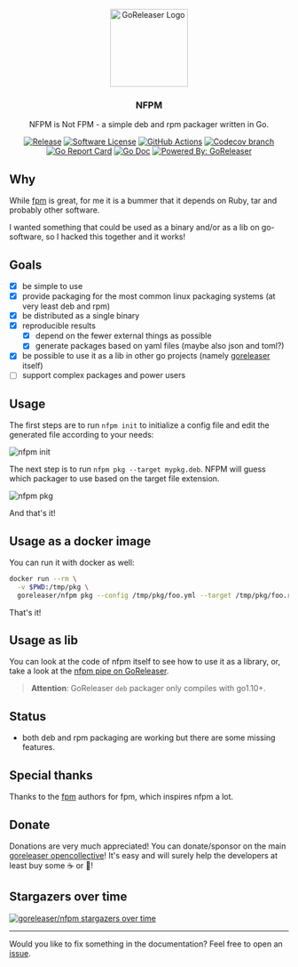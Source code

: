 <p align="center">
  <img alt="GoReleaser Logo" src="https://avatars2.githubusercontent.com/u/24697112?v=3&s=200" height="140" />
  <h3 align="center">NFPM</h3>
  <p align="center">NFPM is Not FPM - a simple deb and rpm packager written in Go.</p>
  <p align="center">
    <a href="https://github.com/goreleaser/nfpm/releases/latest"><img alt="Release" src="https://img.shields.io/github/release/goreleaser/nfpm.svg?style=for-the-badge"></a>
    <a href="/LICENSE.md"><img alt="Software License" src="https://img.shields.io/badge/license-MIT-brightgreen.svg?style=for-the-badge"></a>
    <a href="https://github.com/goreleaser/goreleaser/actions?workflow=build"><img alt="GitHub Actions" src="https://img.shields.io/github/workflow/status/goreleaser/goreleaser/build?style=for-the-badge"></a>
    <a href="https://codecov.io/gh/goreleaser/nfpm"><img alt="Codecov branch" src="https://img.shields.io/codecov/c/github/goreleaser/nfpm/master.svg?style=for-the-badge"></a>
    <a href="https://goreportcard.com/report/github.com/goreleaser/nfpm"><img alt="Go Report Card" src="https://goreportcard.com/badge/github.com/goreleaser/nfpm?style=for-the-badge"></a>
    <a href="http://godoc.org/github.com/goreleaser/nfpm"><img alt="Go Doc" src="https://img.shields.io/badge/godoc-reference-blue.svg?style=for-the-badge"></a>
    <a href="https://github.com/goreleaser"><img alt="Powered By: GoReleaser" src="https://img.shields.io/badge/powered%20by-goreleaser-green.svg?style=for-the-badge"></a>
  </p>
</p>

## Why

While [fpm][] is great, for me it is a bummer that it depends on Ruby, tar
and probably other software.

I wanted something that could be used as a binary and/or as a lib on go-software,
so I hacked this together and it works!

## Goals

* [x] be simple to use
* [x] provide packaging for the most common linux packaging systems (at very least deb and rpm)
* [x] be distributed as a single binary
* [x] reproducible results
  * [x] depend on the fewer external things as possible
  * [x] generate packages based on yaml files (maybe also json and toml?)
* [x] be possible to use it as a lib in other go projects (namely [goreleaser][] itself)
* [ ] support complex packages and power users

## Usage

The first steps are to run `nfpm init` to initialize a config file and edit
the generated file according to your needs:

![nfpm init](https://user-images.githubusercontent.com/245435/36346101-f81cdcec-141e-11e8-8afc-a5eb93b7d510.png)

The next step is to run `nfpm pkg --target mypkg.deb`.
NFPM will guess which packager to use based on the target file extension.

![nfpm pkg](https://user-images.githubusercontent.com/245435/36346100-eaaf24c0-141e-11e8-8345-100f4d3ed02d.png)

And that's it!

## Usage as a docker image

You can run it with docker as well:

```sh
docker run --rm \
  -v $PWD:/tmp/pkg \
  goreleaser/nfpm pkg --config /tmp/pkg/foo.yml --target /tmp/pkg/foo.rpm
```

That's it!

## Usage as lib

You can look at the code of nfpm itself to see how to use it as a library, or, take
a look at the [nfpm pipe on GoReleaser](https://github.com/goreleaser/goreleaser/blob/master/internal/pipe/nfpm/nfpm.go).

> **Attention**: GoReleaser `deb` packager only compiles with go1.10+.

## Status

* both deb and rpm packaging are working but there are some missing features.

## Special thanks

Thanks to the [fpm][] authors for fpm, which inspires nfpm a lot.

## Donate

Donations are very much appreciated! You can donate/sponsor on the main
[goreleaser opencollective](https://opencollective.com/goreleaser)! It's
easy and will surely help the developers at least buy some ☕️ or 🍺!

## Stargazers over time

[![goreleaser/nfpm stargazers over time](https://starcharts.herokuapp.com/goreleaser/nfpm.svg)](https://starcharts.herokuapp.com/goreleaser/nfpm)

---

Would you like to fix something in the documentation? Feel free to open an [issue](https://github.com/goreleaser/nfpm/issues).

[goreleaser]: https://goreleaser.com/#linux_packages.nfpm
[fpm]: https://github.com/jordansissel/fpm
